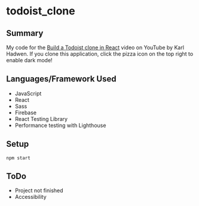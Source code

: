# todoist_clone

## Summary
My code for the [Build a Todoist clone in React](https://www.youtube.com/watch?v=HgfA4W_VjmI) video on YouTube by Karl Hadwen. If you clone this application, click the pizza icon on the top right to enable dark mode! 

## Languages/Framework Used
- JavaScript
- React
- Sass 
- Firebase
- React Testing Library
- Performance testing with Lighthouse

## Setup
`npm start`

## ToDo
- Project not finished
- Accessibility

